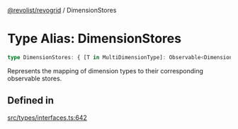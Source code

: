 [@revolist/revogrid](README.md) / DimensionStores

# Type Alias: DimensionStores

```ts
type DimensionStores: { [T in MultiDimensionType]: Observable<DimensionSettingsState> };
```

Represents the mapping of dimension types to their corresponding observable stores.

## Defined in

[src/types/interfaces.ts:642](https://github.com/revolist/revogrid/blob/69db770b4dd0e83354c8d987e03567beaf944291/src/types/interfaces.ts#L642)
